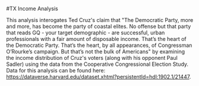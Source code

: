 #TX Income Analysis

This analysis interogates Ted Cruz's claim that "The Democratic Party, more and more, has become the party of coastal elites. No offense but that party that reads GQ - your target demographic - are successful, urban professionals with a fair amount of disposable income. That’s the heart of the Democratic Party. That’s the heart, by all appearances, of Congressman O’Rourke’s campaign. But that’s not the bulk of Americans" by examining the income distribution of Cruz's voters (along with his opponent Paul Sadler) using the data from the Cooperative Congressional Election Study. Data for this analysis can be found here: https://dataverse.harvard.edu/dataset.xhtml?persistentId=hdl:1902.1/21447.
